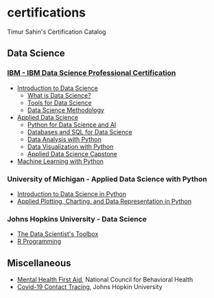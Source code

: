 # certifications
Timur Sahin's Certification Catalog

## Data Science
### [IBM - IBM Data Science Professional Certification](IBM-DataScience/IBM_DataScienceProfCert.pdf)
* [Introduction to Data Science](IBM-DataScience/IBM_IntroDataScience.pdf)
  * [What is Data Science?](IBM-DataScience/01_WhatIsDataScience.pdf)
  * [Tools for Data Science](IBM-DataScience/02_ToolsForDataScience.pdf)
  * [Data Science Methodology](IBM-DataScience/03_DataScienceMethodology.pdf)
* [Applied Data Science](IBM-DataScience/IBM_AppliedDataScience.pdf)
  * [Python for Data Science and AI](IBM-DataScience/04_PythonForDataScienceAndAI.pdf)
  * [Databases and SQL for Data Science](IBM-DataScience/05_DatabasesAndSQLForDataScience.pdf)
  * [Data Analysis with Python](IBM-DataScience/06_DataAnalysisWithPython.pdf)
  * [Data Visualization with Python](IBM-DataScience/07_DataVisualizationWithPython.pdf)
  * [Applied Data Science Capstone](IBM-DataScience/09_AppliedDataScienceCapstone.pdf)
* [Machine Learning with Python](IBM-DataScience/08_MachineLearningWithPython.pdf)

### University of Michigan - Applied Data Science with Python
* [Introduction to Data Science in Python](UMich/01_IntroToDataScience.pdf)
* [Applied Plotting, Charting, and Data Representation in Python](UMich/02_AppliedPlottingChartingAndDataRep.pdf)

### Johns Hopkins University - Data Science
* [The Data Scientist's Toolbox](JHU/01_TheDataScientistsToolbox.pdf)
* [R Programming](JHU/02_RProgramming.pdf)

## Miscellaneous
* [Mental Health First Aid](Misc/MentalHealthFirstAid.pdf), National Council for Behavioral Health
* [Covid-19 Contact Tracing](Misc/JHU-Covid19ContactTracing.pdf), Johns Hopkin University
